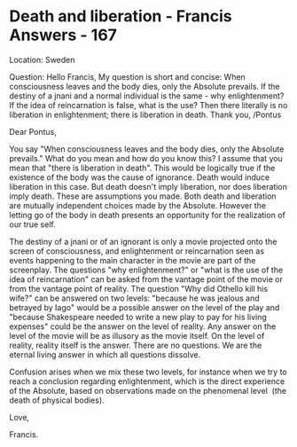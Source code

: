 # Death and liberation - Francis Answers - 167

Location: Sweden&nbsp;

Question: Hello Francis, My question is short and concise: When consciousness leaves and the body dies, only the Absolute prevails. If the destiny of a jnani and a normal individual is the same - why enlightenment? If the idea of reincarnation is false, what is the use? Then there literally is no liberation in enlightenment; there is liberation in death. Thank you, /Pontus

Dear Pontus,

You say &quot;When consciousness leaves and the body dies, only the Absolute prevails.&quot; What do you mean and how do you know this? I assume that you mean that &quot;there is liberation in death&quot;. This would be logically true if the existence of the body was the cause of ignorance. Death would induce liberation in this case. But death doesn't imply liberation, nor does liberation imply death. These are assumptions you made. Both death and liberation are mutually independent choices made by the Absolute. However the letting go of the body in death presents an opportunity for the realization of our true self.

The destiny of a jnani or of an ignorant is only a movie projected onto the screen of consciousness, and enlightenment or reincarnation seen as events happening to the main character in the movie are part of the screenplay. The questions &quot;why enlightenment?&quot; or &quot;what is the use of the idea of reincarnation&quot; can be asked from the vantage point of the movie or from the vantage point of reality. The question &quot;Why did Othello kill his wife?&quot; can be answered on two levels: &quot;because he was jealous and betrayed by Iago&quot; would be a possible answer on the level of the play and &quot;because Shakespeare needed to write a new play to pay for his living expenses&quot; could be the answer on the level of reality. Any answer on the level of the movie will be as illusory as the movie itself. On the level of reality, reality itself is the answer. There are no questions. We are the eternal living answer in which all questions dissolve.

Confusion arises when we mix these two levels, for instance when we try to reach a conclusion regarding enlightenment, which is the direct experience of the Absolute, based on observations made on the phenomenal level&nbsp; (the death of physical bodies).

Love,

Francis.

  

